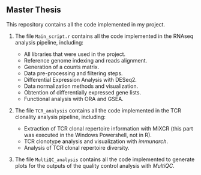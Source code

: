 Master Thesis
---------------
This repository contains all the code implemented in my project. 

1. The file `Main_script.r` contains all the code implemented in the RNAseq analysis pipeline, including:
    * All libraries that were used in the project.
    * Reference genome indexing and reads alignment.
    * Generation of a counts matrix.
    * Data pre-processing and filtering steps.
    * Differential Expression Analysis with DESeq2.
    * Data normalization methods and visualization.
    * Obtention of differentially expressed gene lists.
    * Functional analysis with ORA and GSEA.
      
2. The file `TCR_analysis` contains all the code implemented in the TCR clonality analysis pipeline, including:
    * Extraction of TCR clonal repertoire information with MiXCR (this part was executed in the Windows Powershell, not in R).
    * TCR clonotype analysis and visualization with _immunarch_.
    * Analysis of TCR clonal repertoire diversity.
   
3. The file `MultiQC_analysis` contains all the code implemented to generate plots for the outputs of the quality control analysis with _MultiQC_.
